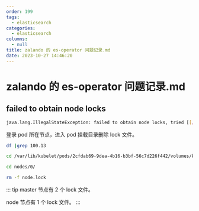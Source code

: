 ```yaml
---
order: 199
tags: 
  - elasticsearch
categories: 
  - elasticsearch
columns: 
  - null
title: zalando 的 es-operator 问题记录.md
date: 2023-10-27 14:46:20
---
```


# zalando 的 es-operator 问题记录.md

## failed to obtain node locks

```bash
java.lang.IllegalStateException: failed to obtain node locks, tried [[/usr/share/elasticsearch/data]] with lock id [0]; maybe these locations are not writable or multiple nodes were started without increasing [node.max_local_storage_nodes] (was [1])?
```

登录 pod 所在节点，进入 pod 挂载目录删除 lock 文件。

```bash
df |grep 100.13

cd /var/lib/kubelet/pods/2cfdab69-9dea-4b16-b3bf-56c7d226f442/volumes/kubernetes.io~nfs/pvc-2aef60b5-6d75-4fce-a4b3-2f5e6d7e417a

cd nodes/0/

rm -f node.lock
```

::: tip
master 节点有 2 个 lock 文件。

node 节点有 1 个 lock 文件。
:::
